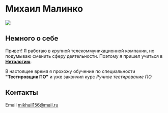 # Михаил Малинко


![](https://downloader.disk.yandex.ru/preview/d72f2e28108c10816c15f0c1db24153795949c28cf27c135e801aea43f336db0/637b7a0b/3KGPx68CZFo92HGZhPz_n9qFLNgJ1PIdhoWbEINQmaa60zugQR_qJ7j4Tra-qD6HnyQXwyiGKPlgshmXE9VGwg%3D%3D?uid=0&filename=%D0%9C%D0%BE%D1%91%20%D1%84%D0%BE%D1%82%D0%BE.jpg&disposition=inline&hash=&limit=0&content_type=image%2Fjpeg&owner_uid=0&tknv=v2&size=2048x2048)


## Немного о себе 
Привет! Я работаю в крупной телекоммуникационной компании, но подумываю сменить сферу деятельности. Поэтому я пришел учиться в [**Нетологию**](https://netology.ru/).
 
  В настоящее время я прохожу обучение по специальности **"Тестировщик ПО"** и уже закончил курс *Ручное тестирование ПО*

## Контакты
Email [mikhail156@mail.ru](mikhail156@mail.ru)
